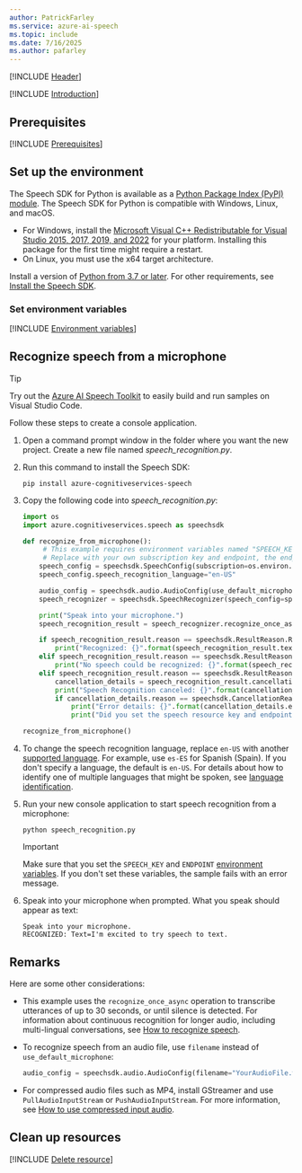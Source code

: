 ```yaml
---
author: PatrickFarley
ms.service: azure-ai-speech
ms.topic: include
ms.date: 7/16/2025
ms.author: pafarley
---
```


[!INCLUDE [Header](../../common/python.md)]

[!INCLUDE [Introduction](intro.md)]

## Prerequisites

[!INCLUDE [Prerequisites](../../common/azure-prerequisites-resourcekey-endpoint.md)]

## Set up the environment

The Speech SDK for Python is available as a [Python Package Index (PyPI) module](https://pypi.org/project/azure-cognitiveservices-speech/). The Speech SDK for Python is compatible with Windows, Linux, and macOS.

- For Windows, install the [Microsoft Visual C++ Redistributable for Visual Studio 2015, 2017, 2019, and 2022](/cpp/windows/latest-supported-vc-redist?view=msvc-170&preserve-view=true) for your platform. Installing this package for the first time might require a restart.
- On Linux, you must use the x64 target architecture.

Install a version of [Python from 3.7 or later](https://www.python.org/downloads/). For other requirements, see [Install the Speech SDK](../../../quickstarts/setup-platform.md?pivots=programming-language-python).

### Set environment variables

[!INCLUDE [Environment variables](../../common/environment-variables-resourcekey-endpoint.md)]

## Recognize speech from a microphone

> [!TIP]
> Try out the [Azure AI Speech Toolkit](https://marketplace.visualstudio.com/items?itemName=ms-azureaispeech.azure-ai-speech-toolkit) to easily build and run samples on Visual Studio Code.

Follow these steps to create a console application.

1. Open a command prompt window in the folder where you want the new project. Create a new file named *speech_recognition.py*.

1. Run this command to install the Speech SDK:  

   ```console
   pip install azure-cognitiveservices-speech
   ```

1. Copy the following code into *speech_recognition.py*:

   ```Python
   import os
   import azure.cognitiveservices.speech as speechsdk

   def recognize_from_microphone():
        # This example requires environment variables named "SPEECH_KEY" and "ENDPOINT"
        # Replace with your own subscription key and endpoint, the endpoint is like : "https://YourServiceRegion.api.cognitive.microsoft.com"
       speech_config = speechsdk.SpeechConfig(subscription=os.environ.get('SPEECH_KEY'), endpoint=os.environ.get('ENDPOINT'))
       speech_config.speech_recognition_language="en-US"

       audio_config = speechsdk.audio.AudioConfig(use_default_microphone=True)
       speech_recognizer = speechsdk.SpeechRecognizer(speech_config=speech_config, audio_config=audio_config)

       print("Speak into your microphone.")
       speech_recognition_result = speech_recognizer.recognize_once_async().get()

       if speech_recognition_result.reason == speechsdk.ResultReason.RecognizedSpeech:
           print("Recognized: {}".format(speech_recognition_result.text))
       elif speech_recognition_result.reason == speechsdk.ResultReason.NoMatch:
           print("No speech could be recognized: {}".format(speech_recognition_result.no_match_details))
       elif speech_recognition_result.reason == speechsdk.ResultReason.Canceled:
           cancellation_details = speech_recognition_result.cancellation_details
           print("Speech Recognition canceled: {}".format(cancellation_details.reason))
           if cancellation_details.reason == speechsdk.CancellationReason.Error:
               print("Error details: {}".format(cancellation_details.error_details))
               print("Did you set the speech resource key and endpoint values?")

   recognize_from_microphone()
   ```

1. To change the speech recognition language, replace `en-US` with another [supported language](~/articles/ai-services/speech-service/language-support.md). For example, use `es-ES` for Spanish (Spain). If you don't specify a language, the default is `en-US`. For details about how to identify one of multiple languages that might be spoken, see [language identification](~/articles/ai-services/speech-service/language-identification.md). 

1. Run your new console application to start speech recognition from a microphone:

   ```console
   python speech_recognition.py
   ```

   > [!IMPORTANT]
   > Make sure that you set the `SPEECH_KEY` and `ENDPOINT` [environment variables](#set-environment-variables). If you don't set these variables, the sample fails with an error message.

1. Speak into your microphone when prompted. What you speak should appear as text:

   ```output
   Speak into your microphone.
   RECOGNIZED: Text=I'm excited to try speech to text.
   ```

## Remarks

Here are some other considerations:

- This example uses the `recognize_once_async` operation to transcribe utterances of up to 30 seconds, or until silence is detected. For information about continuous recognition for longer audio, including multi-lingual conversations, see [How to recognize speech](~/articles/ai-services/speech-service/how-to-recognize-speech.md).
- To recognize speech from an audio file, use `filename` instead of `use_default_microphone`:

   ```python
   audio_config = speechsdk.audio.AudioConfig(filename="YourAudioFile.wav")
   ```

- For compressed audio files such as MP4, install GStreamer and use `PullAudioInputStream` or `PushAudioInputStream`. For more information, see [How to use compressed input audio](~/articles/ai-services/speech-service/how-to-use-codec-compressed-audio-input-streams.md).

## Clean up resources

[!INCLUDE [Delete resource](../../common/delete-resource.md)]
